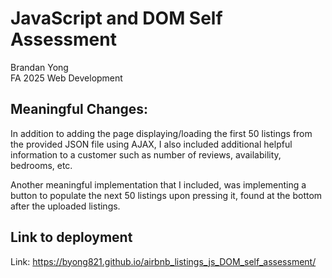 # JavaScript and DOM Self Assessment
Brandan Yong  
FA 2025 Web Development

## Meaningful Changes:
In addition to adding the page displaying/loading the first 50 listings from the provided JSON file using AJAX, I also included additional helpful information to a customer such as number of reviews, availability, bedrooms, etc. 

Another meaningful implementation that I included, was implementing a button to populate the next 50 listings upon pressing it, found at the bottom after the uploaded listings.

## Link to deployment
Link: https://byong821.github.io/airbnb_listings_js_DOM_self_assessment/